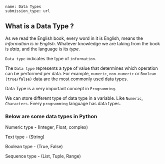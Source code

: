 ```ngMeta
name: Data Types 
submission_type: url
```
## What is a Data Type ?
As we read the English book, every word in it is English, means the *information is in English*. Whatever knowledge we are taking from the book is *data*, and the language is its *type*.


`Data type` indicates the type of `information`.

The `Data type` represents a type of value that determines which operation can be performed per data. For example, `numeric`, `non-numeric` or `Boolean (true/false)` data are the most commonly used data types.


Data Type is a very important concept in `Programming`.

We can store different type of data type in a variable. Like `Numeric`, `Characters`. Every `programming` language has data types.

### Below are some data types in Python


Numeric type - (Integer, Float, complex)

Text type - (String)

Boolean type - (True, False)

Sequence type - (List, Tuple, Range)

